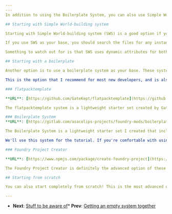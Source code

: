 ```yaml
---
---
In addition to using the Boilerplate System, you can also use Simple World-building or one of the other available boilerplate systems, such as flatpacktemplate.

## Starting with Simple World-building system

Starting with Simple World-building system (SWS) is a good option if you want to build your systems based on the latest standards that Atropos has built into FoundryVTT. The system is one of the two official systems for FoundryVTT, so you can be sure that the code in there will be a great example of how to build things The Right Way™.

If you use SWS as your base, you should search the files for any instances of <!-- {% raw %} -->`worldbuilding`<!-- {% endraw %} --> or <!-- {% raw %} -->`simple`<!-- {% endraw %} --> and rename them to be more appropriate for your system's name.

Something to watch out for is that SWS uses dynamic attributes for both actors and items. If your system doesn't also use those, you'll want to remove them from your html template files and make sure they're also removed from your actor and item sheet Javascript.

## Starting with a boilerplate

Another option is to use a boilerplate system as your base. These systems aren't intended to be use directly but are instead lightweight systems that include some stuff to get you started while leaving most of the work up to you.

This is the option that I recommend for most new developers, and is also the route this tutorial will follow. There are several good boilerplate systems available:

### flatpacktemplate

**URL**: [https://github.com/GateKept/flatpacktemplate](https://github.com/GateKept/flatpacktemplate)

The flatpacktemplate system is a lightweight starter set created by GateKeeper from the Foundry discord server. It includes sample item and actor classes to get you started.

### Boilerplate System
**URL**: [https://gitlab.com/asacolips-projects/foundry-mods/boilerplate](https://gitlab.com/asacolips-projects/foundry-mods/boilerplate)

The Boilerplate System is a lightweight starter set I created that includes a small number of examples (such as character ability scores) and a few helper CSS classes for laying out your sheets without actually having to write new CSS. It also includes the Sass source files I used to the compile the CSS if you're comfortable with NPM and Gulp.

We'll use this system for the tutorial. If you're comfortable with using NPM, you can also use my Yeoman generator to generate this system: [https://www.npmjs.com/package/generator-foundry](https://www.npmjs.com/package/generator-foundry). Once you have the generator installed, you just need to run <!-- {% raw %} -->`yo foundry`<!-- {% endraw %} --> in your systems directory and it will prompt you for your system name before generating the files for you.

### Foundry Project Creator

**URL**: [https://www.npmjs.com/package/create-foundry-project](https://www.npmjs.com/package/create-foundry-project)

The Foundry Project Creator is definitely the advanced option of these three, but I strongly recommend it if you're looking for an excellent CLI and would like to use TypeScript for a more robust developer experience. In addition to generating systems, the Foundry Project Creator will also let you generate modules!

## Starting from scratch

You can also start completely from scratch! This is the most advanced option since you need to already know what to build, but more information can be found at [https://foundryvtt.com/article/system-development/](https://foundryvtt.com/article/system-development/).

---
```


* **Next**: [Stuff to be aware of](https://foundry-vtt-community.github.io/wiki/SD02-Stuff-to-be-aware-of)* **Prev**: [Getting an empty system together](https://foundry-vtt-community.github.io/wiki/SD01-Getting-started)
